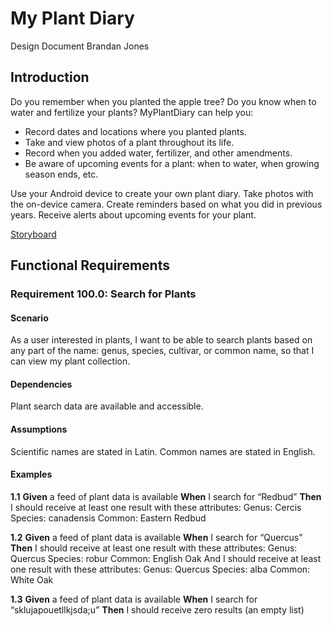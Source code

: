 # My Plant Diary
Design Document
Brandan Jones

## Introduction

Do you remember when you planted the apple tree? Do you know when to water and fertilize your plants? MyPlantDiary can help you:

- Record dates and locations where you planted plants.
- Take and view photos of a plant throughout its life.
- Record when you added water, fertilizer, and other amendments.
- Be aware of upcoming events for a plant: when to water, when growing season ends, etc.

Use your Android device to create your own plant diary. Take photos with the on-device camera. Create reminders based on what you did in previous years. Receive alerts about upcoming events for your plant.

[Storyboard](https://projects.invisionapp.com/prototype/Plant-Diary-ck0bict0n005bqh01aaeu8tuu/play/c6560121)

## Functional Requirements
### Requirement 100.0: Search for Plants
#### Scenario
As a user interested in plants, I want to be able to search plants based on any part of the name: genus, species, cultivar, or common name, so that I can view my plant collection.

#### Dependencies
Plant search data are available and accessible.

#### Assumptions
Scientific names are stated in Latin. Common names are stated in English.

#### Examples
**1.1** 
**Given** a feed of plant data is available 
**When** I search for “Redbud” 
**Then** I should receive at least one result with these attributes: Genus: Cercis Species: canadensis Common: Eastern Redbud 

**1.2**
**Given** a feed of plant data is available 
**When** I search for “Quercus” 
**Then** I should receive at least one result with these attributes: Genus: Quercus Species: robur Common: English Oak And I should receive at least one result with these attributes: Genus: Quercus Species: alba Common: White Oak

**1.3**
**Given** a feed of plant data is available 
**When** I search for “sklujapouetllkjsda;u” 
**Then** I should receive zero results (an empty list)
